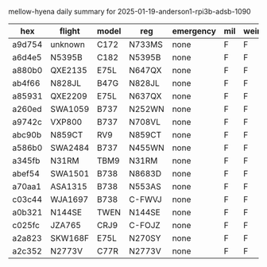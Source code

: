 mellow-hyena daily summary for 2025-01-19-anderson1-rpi3b-adsb-1090

|hex|flight|model|reg|emergency|mil|weirdo|
|--|--|--|--|--|--|--|
|a9d754|unknown|C172|N733MS|none|F|F|
|a6d4e5|N5395B|C182|N5395B|none|F|F|
|a880b0|QXE2135|E75L|N647QX|none|F|F|
|ab4f66|N828JL|B47G|N828JL|none|F|F|
|a85931|QXE2209|E75L|N637QX|none|F|F|
|a260ed|SWA1059|B737|N252WN|none|F|F|
|a9742c|VXP800|B737|N708VL|none|F|F|
|abc90b|N859CT|RV9|N859CT|none|F|F|
|a586b0|SWA2484|B737|N455WN|none|F|F|
|a345fb|N31RM|TBM9|N31RM|none|F|F|
|abef54|SWA1501|B738|N8683D|none|F|F|
|a70aa1|ASA1315|B738|N553AS|none|F|F|
|c03c44|WJA1697|B738|C-FWVJ|none|F|F|
|a0b321|N144SE|TWEN|N144SE|none|F|F|
|c025fc|JZA765|CRJ9|C-FOJZ|none|F|F|
|a2a823|SKW168F|E75L|N270SY|none|F|F|
|a2c352|N2773V|C77R|N2773V|none|F|F|
